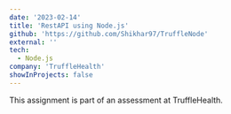 ```yaml
---
date: '2023-02-14'
title: 'RestAPI using Node.js'
github: 'https://github.com/Shikhar97/TruffleNode'
external: ''
tech:
  - Node.js
company: 'TruffleHealth'
showInProjects: false
---
```


This assignment is part of an assessment at TruffleHealth.
